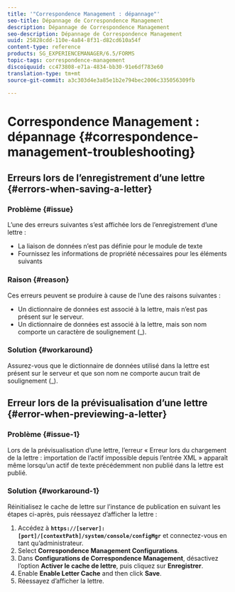 ```yaml
---
title: '"Correspondence Management : dépannage"'
seo-title: Dépannage de Correspondence Management
description: Dépannage de Correspondence Management
seo-description: Dépannage de Correspondence Management
uuid: 25828cdd-110e-4a84-8f31-d82cd610a54f
content-type: reference
products: SG_EXPERIENCEMANAGER/6.5/FORMS
topic-tags: correspondence-management
discoiquuid: cc473808-e71a-4834-bb30-91e6df783e60
translation-type: tm+mt
source-git-commit: a3c303d4e3a85e1b2e794bec2006c335056309fb

---
```



# Correspondence Management : dépannage {#correspondence-management-troubleshooting}

## Erreurs lors de l’enregistrement d’une lettre {#errors-when-saving-a-letter}

### Problème {#issue}

L’une des erreurs suivantes s’est affichée lors de l’enregistrement d’une lettre :

* La liaison de données n’est pas définie pour le module de texte
* Fournissez les informations de propriété nécessaires pour les éléments suivants

### Raison {#reason}

Ces erreurs peuvent se produire à cause de l’une des raisons suivantes :

* Un dictionnaire de données est associé à la lettre, mais n’est pas présent sur le serveur.
* Un dictionnaire de données est associé à la lettre, mais son nom comporte un caractère de soulignement (_).

### Solution {#workaround}

Assurez-vous que le dictionnaire de données utilisé dans la lettre est présent sur le serveur et que son nom ne comporte aucun trait de soulignement (_).

## Erreur lors de la prévisualisation d’une lettre {#error-when-previewing-a-letter}

### Problème {#issue-1}

Lors de la prévisualisation d’une lettre, l’erreur « Erreur lors du chargement de la lettre : importation de l’actif impossible depuis l’entrée XML » apparaît même lorsqu’un actif de texte précédemment non publié dans la lettre est publié.

### Solution {#workaround-1}

Réinitialisez le cache de lettre sur l’instance de publication en suivant les étapes ci-après, puis réessayez d’afficher la lettre :

1. Accédez à **`https://[server]:[port]/[contextPath]/system/console/configMgr`** et connectez-vous en tant qu’administrateur.
1. Select **Correspondence Management Configurations**.
1. Dans **Configurations de Correspondence Management**, désactivez l’option **Activer le cache de lettre**, puis cliquez sur **Enregistrer**.
1. Enable **Enable Letter Cache** and then click **Save**.
1. Réessayez d’afficher la lettre.

